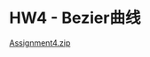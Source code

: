 # HW4 - Bezier曲线

[Assignment4.zip](HW4%20-%20Bezier%E6%9B%B2%E7%BA%BF%20b51031cb86ec4068b8394f3aeaef6bce/Assignment4.zip)
